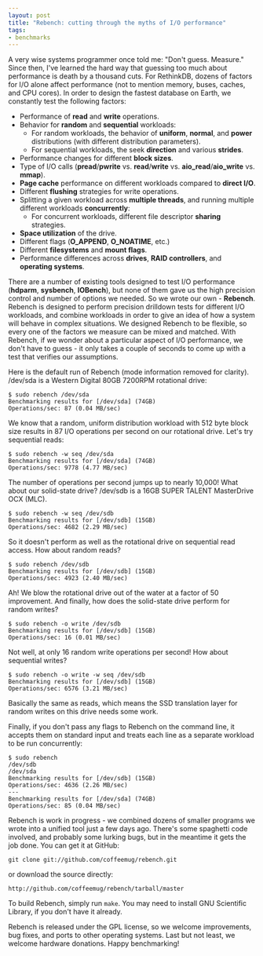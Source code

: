 ```yaml
---
layout: post
title: "Rebench: cutting through the myths of I/O performance"
tags:
- benchmarks
--- 
```


A very wise systems programmer once told me: "Don't guess. Measure." Since
then, I've learned the hard way that guessing too much about performance is
death by a thousand cuts. For RethinkDB, dozens of factors for I/O alone
affect performance (not to mention memory, buses, caches, and CPU cores). In
order to design the fastest database on Earth, we constantly test the
following factors:

  * Performance of **read** and **write** operations.
  * Behavior for **random** and **sequential** workloads: 
    * For random workloads, the behavior of **uniform**, **normal**, and
      **power** distributions (with different distribution parameters).
    * For sequential workloads, the seek **direction** and various **strides**.
  * Performance changes for different **block sizes**.
  * Type of I/O calls (**pread**/**pwrite** vs. **read**/**write** vs.
  	**aio_read**/**aio_write** vs. **mmap**).
  * **Page cache** performance on different workloads compared to **direct
  	I/O**.
  * Different **flushing** strategies for write operations.
  * Splitting a given workload across **multiple threads**, and running
  	multiple different workloads **concurrently**: 
    * For concurrent workloads, different file descriptor **sharing**
      strategies.
  * **Space utilization** of the drive.
  * Different flags (**O_APPEND**, **O_NOATIME**, etc.)
  * Different **filesystems** and **mount flags**.
  * Performance differences across **drives**, **RAID controllers**, and
  	**operating systems**.

There are a number of existing tools designed to test I/O performance
(**hdparm**, **sysbench**, **IOBench**), but none of them gave us the high
precision control and number of options we needed. So we wrote our own -
**Rebench**. Rebench is designed to perform precision drilldown tests for
different I/O workloads, and combine workloads in order to give an idea of how
a system will behave in complex situations. We designed Rebench to be
flexible, so every one of the factors we measure can be mixed and matched.
With Rebench, if we wonder about a particular aspect of I/O performance, we
don't have to guess - it only takes a couple of seconds to come up with a test
that verifies our assumptions.

Here is the default run of Rebench (mode information removed for clarity).
/dev/sda is a Western Digital 80GB 7200RPM rotational drive:

    $ sudo rebench /dev/sda
    Benchmarking results for [/dev/sda] (74GB)
    Operations/sec: 87 (0.04 MB/sec)

We know that a random, uniform distribution workload with 512 byte block size
results in 87 I/O operations per second on our rotational drive. Let's try
sequential reads:
    
    $ sudo rebench -w seq /dev/sda
    Benchmarking results for [/dev/sda] (74GB)
    Operations/sec: 9778 (4.77 MB/sec)

The number of operations per second jumps up to nearly 10,000! What about our
solid-state drive? /dev/sdb is a 16GB SUPER TALENT MasterDrive OCX (MLC).

    $ sudo rebench -w seq /dev/sdb
    Benchmarking results for [/dev/sdb] (15GB)
    Operations/sec: 4682 (2.29 MB/sec)

So it doesn't perform as well as the rotational drive on sequential read
access. How about random reads?

    $ sudo rebench /dev/sdb
    Benchmarking results for [/dev/sdb] (15GB)
    Operations/sec: 4923 (2.40 MB/sec)

Ah! We blow the rotational drive out of the water at a factor of 50
improvement. And finally, how does the solid-state drive perform for random
writes?
    
    $ sudo rebench -o write /dev/sdb
    Benchmarking results for [/dev/sdb] (15GB)
    Operations/sec: 16 (0.01 MB/sec)

Not well, at only 16 random write operations per second! How about sequential
writes?

    
    $ sudo rebench -o write -w seq /dev/sdb
    Benchmarking results for [/dev/sdb] (15GB)
    Operations/sec: 6576 (3.21 MB/sec)

Basically the same as reads, which means the SSD translation layer for random
writes on this drive needs some work.

Finally, if you don't pass any flags to Rebench on the command line, it
accepts them on standard input and treats each line as a separate workload to
be run concurrently:

    $ sudo rebench
    /dev/sdb
    /dev/sda
    Benchmarking results for [/dev/sdb] (15GB)
    Operations/sec: 4636 (2.26 MB/sec)
    ---
    Benchmarking results for [/dev/sda] (74GB)
    Operations/sec: 85 (0.04 MB/sec)

Rebench is work in progress - we combined dozens of smaller programs we wrote
into a unified tool just a few days ago. There's some spaghetti code involved,
and probably some lurking bugs, but in the meantime it gets the job done. You
can get it at GitHub:

    git clone git://github.com/coffeemug/rebench.git

or download the source directly:
    
    http://github.com/coffeemug/rebench/tarball/master

To build Rebench, simply run `make`. You may need to install GNU Scientific
Library, if you don't have it already.

Rebench is released under the GPL license, so we welcome improvements, bug
fixes, and ports to other operating systems. Last but not least, we welcome
hardware donations. Happy benchmarking!

